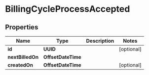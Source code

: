 

# BillingCycleProcessAccepted


## Properties

Name | Type | Description | Notes
------------ | ------------- | ------------- | -------------
**id** | **UUID** |  |  [optional]
**nextBilledOn** | **OffsetDateTime** |  | 
**createdOn** | **OffsetDateTime** |  |  [optional]



